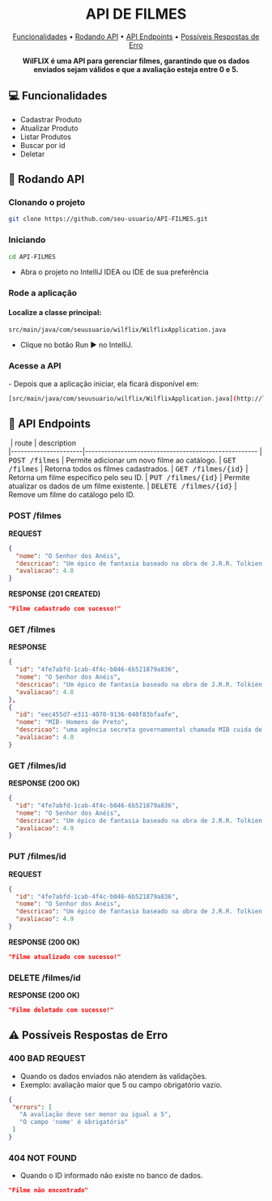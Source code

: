 <h1 align="center" style="font-weight: bold;">API DE FILMES</h1>

<p align="center">
 <a href="#funcionalidades">Funcionalidades</a> • 
 <a href="#started">Rodando API</a> • 
 <a href="#routes">API Endpoints</a> •
  <a href="#errors">Possíveis Respostas de Erro</a> 
 
</p>

<p align="center">
    <b>WilFLIX é uma API para gerenciar filmes, garantindo que os dados enviados sejam válidos e que a avaliação esteja entre 0 e 5.</b>
</p>

<h2 id="funcionalidades">💻 Funcionalidades</h2>

- Cadastrar Produto
- Atualizar Produto
- Listar Produtos
- Buscar por id
- Deletar

<h2 id="started">🚀 Rodando API</h2>


<h3>Clonando o projeto</h3>


```bash
git clone https://github.com/seu-usuario/API-FILMES.git
```


<h3>Iniciando</h3>

```bash
cd API-FILMES
```
- Abra o projeto no IntelliJ IDEA ou IDE de sua preferência




<h3>Rode a aplicação</h3>
<h4>Localize a classe principal: </h4>

```bash
src/main/java/com/seuusuario/wilflix/WilflixApplication.java

```
- Clique no botão Run ▶️ no IntelliJ.



<h3>Acesse a API</h3>
- Depois que a aplicação iniciar, ela ficará disponível em:

```bash
[src/main/java/com/seuusuario/wilflix/WilflixApplication.java](http://localhost:8080)

```





<h2 id="routes">📍 API Endpoints</h2>

​
| route               | description                                          
|----------------------|-----------------------------------------------------
| <kbd>POST /filmes</kbd>         | Permite adicionar um novo filme ao catálogo.
| <kbd>GET /filmes</kbd>          | Retorna todos os filmes cadastrados.
| <kbd>GET /filmes/{id}</kbd>     | Retorna um filme específico pelo seu ID.
| <kbd>PUT /filmes/{id}</kbd>     | Permite atualizar os dados de um filme existente.
| <kbd>DELETE /filmes/{id}</kbd>  | Remove um filme do catálogo pelo ID.


<h3 id="post-auth-detail">POST /filmes</h3>

**REQUEST**
```json
{
  "nome": "O Senhor dos Anéis",
  "descricao": "Um épico de fantasia baseado na obra de J.R.R. Tolkien.",
  "avaliacao": 4.8
}
```

**RESPONSE (201 CREATED)**
```json
"Filme cadastrado com sucesso!"
```

<h3 id="get-auth-detail">GET /filmes</h3>

**RESPONSE**
```json
{
  "id": "4fe7abfd-1cab-4f4c-b046-6b521879a836",
  "nome": "O Senhor dos Anéis",
  "descricao": "Um épico de fantasia baseado na obra de J.R.R. Tolkien.",
  "avaliacao": 4.8
},
{
  "id": "eec455d7-e311-4070-9136-040f83bfaafe",
  "nome": "MIB- Homens de Preto",
  "descricao": "uma agência secreta governamental chamada MIB cuida de fiscalizar os alienígenas que já vivem na Terra.",
  "avaliacao": 4.0
}
```

<h3 id="get-auth-detail">GET /filmes/id</h3>

**RESPONSE (200 OK)**
```json
{
  "id": "4fe7abfd-1cab-4f4c-b046-6b521879a836",
  "nome": "O Senhor dos Anéis",
  "descricao": "Um épico de fantasia baseado na obra de J.R.R. Tolkien.",
  "avaliacao": 4.9
}
```


<h3 id="get-auth-detail">PUT /filmes/id</h3>

**REQUEST**
```json
{
  "id": "4fe7abfd-1cab-4f4c-b046-6b521879a836",
  "nome": "O Senhor dos Anéis",
  "descricao": "Um épico de fantasia baseado na obra de J.R.R. Tolkien.",
  "avaliacao": 4.9
}
```

**RESPONSE (200 OK)**
```json
"Filme atualizado com sucesso!"
```

<h3 id="get-auth-detail">DELETE /filmes/id</h3>

**RESPONSE (200 OK)**
```json
"Filme deletado com sucesso!"
```


<h2 id="errors">⚠️ Possíveis Respostas de Erro</h2>


<h3>400 BAD REQUEST</h3>

- Quando os dados enviados não atendem às validações.
- Exemplo: avaliação maior que 5 ou campo obrigatório vazio.

 ```json
{
  "errors": [
    "A avaliação deve ser menor ou igual a 5",
    "O campo 'nome' é obrigatório"
  ]
}
```

<h3>404 NOT FOUND</h3>

- Quando o ID informado não existe no banco de dados.

 ```json
"Filme não encontrado"
```



